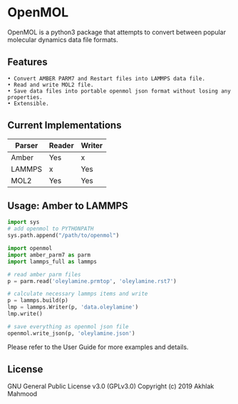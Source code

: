 ﻿# OpenMOL

OpenMOL is a python3 package that attempts to convert between popular molecular dynamics data file formats.

## Features

    • Convert AMBER PARM7 and Restart files into LAMMPS data file.
    • Read and write MOL2 file.
    • Save data files into portable openmol json format without losing any properties.
    • Extensible.

## Current Implementations

Parser | Reader | Writer
-------|--------|-------
Amber  |  Yes   |  x
LAMMPS |   x    | Yes
MOL2   |  Yes   | Yes

## Usage: Amber to LAMMPS

```python
import sys
# add openmol to PYTHONPATH
sys.path.append("/path/to/openmol")

import openmol
import amber_parm7 as parm 
import lammps_full as lammps

# read amber parm files
p = parm.read('oleylamine.prmtop', 'oleylamine.rst7')

# calculate necessary lammps items and write
p = lammps.build(p)
lmp = lammps.Writer(p, 'data.oleylamine')
lmp.write()

# save everything as openmol json file
openmol.write_json(p, 'oleylamine.json')
```

Please refer to the User Guide for more examples and details.

## License

GNU General Public License v3.0 (GPLv3.0)
Copyright (c) 2019 Akhlak Mahmood
